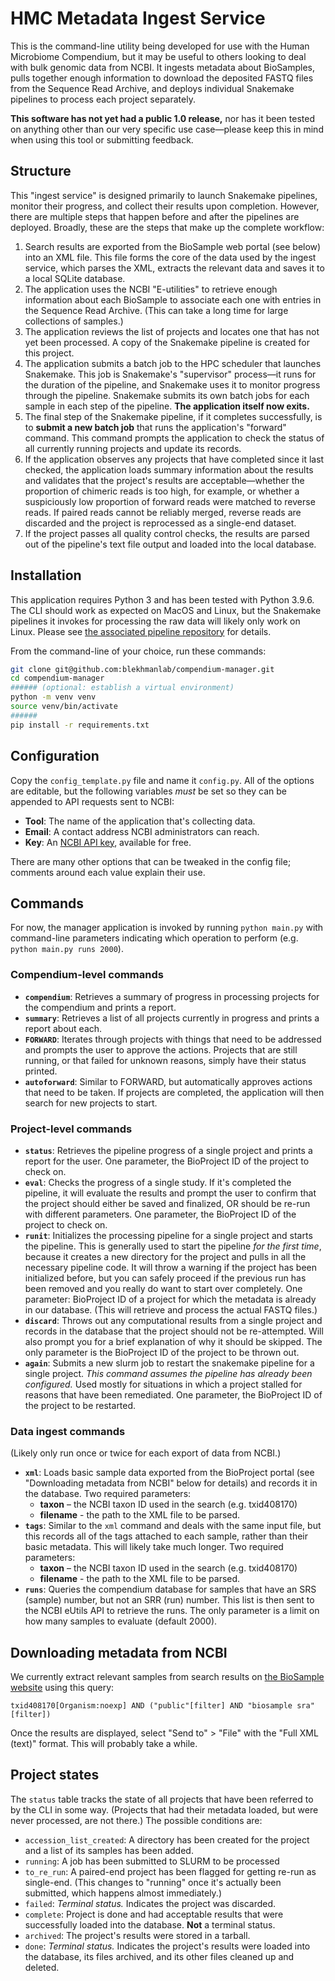 # HMC Metadata Ingest Service

This is the command-line utility being developed for use with the Human Microbiome Compendium, but it may be useful to others looking to deal with bulk genomic data from NCBI. It ingests metadata about BioSamples, pulls together enough information to download the deposited FASTQ files from the Sequence Read Archive, and deploys individual Snakemake pipelines to process each project separately.

**This software has not yet had a public 1.0 release,**  nor has it been tested on anything other than our very specific use case—please keep this in mind when using this tool or submitting feedback.

## Structure

This "ingest service" is designed primarily to launch Snakemake pipelines, monitor their progress, and collect their results upon completion. However, there are multiple steps that happen before and after the pipelines are deployed. Broadly, these are the steps that make up the complete workflow:

1. Search results are exported from the BioSample web portal (see below) into an XML file. This file forms the core of the data used by the ingest service, which parses the XML, extracts the relevant data and saves it to a local SQLite database.
1. The application uses the NCBI "E-utilities" to retrieve enough information about each BioSample to associate each one with entries in the Sequence Read Archive. (This can take a long time for large collections of samples.)
1. The application reviews the list of projects and locates one that has not yet been processed. A copy of the Snakemake pipeline is created for this project.
1. The application submits a batch job to the HPC scheduler that launches Snakemake. This job is Snakemake's "supervisor" process—it runs for the duration of the pipeline, and Snakemake uses it to monitor progress through the pipeline. Snakemake submits its own batch jobs for each sample in each step of the pipeline. **The application itself now exits.**
1. The final step of the Snakemake pipeline, if it completes successfully, is to **submit a new batch job** that runs the application's "forward" command. This command prompts the application to check the status of all currently running projects and update its records.
1. If the application observes any projects that have completed since it last checked, the application loads summary information about the results and validates that the project's results are acceptable—whether the proportion of chimeric reads is too high, for example, or whether a suspiciously low proportion of forward reads were matched to reverse reads. If paired reads cannot be reliably merged, reverse reads are discarded and the project is reprocessed as a single-end dataset.
1. If the project passes all quality control checks, the results are parsed out of the pipeline's text file output and loaded into the local database.

## Installation

This application requires Python 3 and has been tested with Python 3.9.6. The CLI should work as expected on MacOS and Linux, but the Snakemake pipelines it invokes for processing the raw data will likely only work on Linux. Please see [the associated pipeline repository](https://github.com/blekhmanlab/snakemake-compendium) for details.

From the command-line of your choice, run these commands:

```sh
git clone git@github.com:blekhmanlab/compendium-manager.git
cd compendium-manager
###### (optional: establish a virtual environment)
python -m venv venv
source venv/bin/activate
######
pip install -r requirements.txt
```

## Configuration
Copy the `config_template.py` file and name it `config.py`. All of the options are editable, but the following variables *must* be set so they can be appended to API requests sent to NCBI:

* **Tool**: The name of the application that's collecting data.
* **Email**: A contact address NCBI administrators can reach.
* **Key**: An [NCBI API key](https://ncbiinsights.ncbi.nlm.nih.gov/2017/11/02/new-api-keys-for-the-e-utilities/), available for free.

There are many other options that can be tweaked in the config file; comments around each value explain their use.

## Commands

For now, the manager application is invoked by running `python main.py` with command-line parameters indicating which operation to perform (e.g. `python main.py runs 2000`).

### Compendium-level commands
* **`compendium`**: Retrieves a summary of progress in processing projects for the compendium and prints a report.
* **`summary`**: Retrieves a list of all projects currently in progress and prints a report about each.
* **`FORWARD`**: Iterates through projects with things that need to be addressed and prompts the user to approve the actions. Projects that are still running, or that failed for unknown reasons, simply have their status printed.
* **`autoforward`**: Similar to FORWARD, but automatically approves actions that need to be taken. If projects are completed, the application will then search for new projects to start.

### Project-level commands

* **`status`**: Retrieves the pipeline progress of a single project and prints a report for the user. One parameter, the BioProject ID of the project to check on.
* **`eval`**: Checks the progress of a single study. If it's completed the pipeline, it will evaluate the results and prompt the user to confirm that the project should either be saved and finalized, OR should be re-run with different parameters. One parameter, the BioProject ID of the project to check on.
* **`runit`**: Initializes the processing pipeline for a single project and starts the pipeline. This is generally used to start the pipeline *for the first time*, because it creates a new directory for the project and pulls in all the necessary pipeline code. It will throw a warning if the project has been initialized before, but you can safely proceed if the previous run has been removed and you really do want to start over completely. One parameter: BioProject ID of a project for which the metadata is already in our database. (This will retrieve and process the actual FASTQ files.)
* **`discard`**: Throws out any computational results from a single project and records in the database that the project should not be re-attempted. Will also prompt you for a brief explanation of why it should be skipped. The only parameter is the BioProject ID of the project to be thrown out.
* **`again`**: Submits a new slurm job to restart the snakemake pipeline for a single project. *This command assumes the pipeline has already been configured.* Used mostly for situations in which a project stalled for reasons that have been remediated. One parameter, the BioProject ID of the project to be restarted.

### Data ingest commands
(Likely only run once or twice for each export of data from NCBI.)

* **`xml`**: Loads basic sample data exported from the BioProject portal (see "Downloading metadata from NCBI" below for details) and records it in the database. Two required parameters:
  * **taxon** – the NCBI taxon ID used in the search (e.g. txid408170)
  * **filename** - the path to the XML file to be parsed.
* **`tags`**: Similar to the `xml` command and deals with the same input file, but this records all of the tags attached to each sample, rather than their basic metadata. This will likely take much longer. Two required parameters:
  * **taxon** – the NCBI taxon ID used in the search (e.g. txid408170)
  * **filename** - the path to the XML file to be parsed.
* **`runs`**: Queries the compendium database for samples that have an SRS (sample) number, but not an SRR (run) number. This list is then sent to the NCBI eUtils API to retrieve the runs. The only parameter is a limit on how many samples to evaluate (default 2000).

## Downloading metadata from NCBI
We currently extract relevant samples from search results on [the BioSample website](https://www.ncbi.nlm.nih.gov/biosample) using this query:
```
txid408170[Organism:noexp] AND ("public"[filter] AND "biosample sra"[filter])
```
Once the results are displayed, select "Send to" > "File" with the "Full XML (text)" format. This will probably take a while.

## Project states
The `status` table tracks the state of all projects that have been referred to by the CLI in some way. (Projects that had their metadata loaded, but were never processed, are not there.) The possible conditions are:

* `accession_list_created`: A directory has been created for the project and a list of its samples has been added.
* `running`: A job has been submitted to SLURM to be processed
* `to_re_run`: A paired-end project has been flagged for getting re-run as single-end. (This changes to "running" once it's actually been submitted, which happens almost immediately.)
* `failed`: *Terminal status.* Indicates the project was discarded.
* `complete`: Project is done and had acceptable results that were successfully loaded into the database. **Not** a terminal status.
* `archived`: The project's results were stored in a tarball.
* `done`: *Terminal status.* Indicates the project's results were loaded into the database, its files archived, and its other files cleaned up and deleted.
